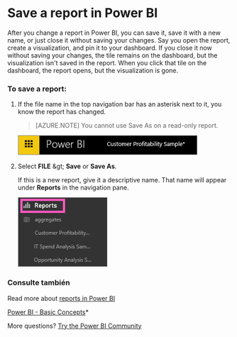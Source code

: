 <properties
   pageTitle="Save a report in Power BI"
   description="Save a report in Power BI"
   services="powerbi"
   documentationCenter=""
   authors="mihart"
   manager="mblythe"
   backup=""
   editor=""
   tags=""
   qualityFocus="no"
   qualityDate=""/>

<tags
   ms.service="powerbi"
   ms.devlang="NA"
   ms.topic="article"
   ms.tgt_pltfrm="NA"
   ms.workload="powerbi"
   ms.date="10/07/2016"
   ms.author="mihart"/>
# Save a report in Power BI

After you change a report in Power BI, you can save it, save it with a new name, or just close it without saving your changes. Say you open the report, create a visualization, and pin it to your dashboard. If you close it now without saving your changes, the tile remains on the dashboard, but the visualization isn't saved in the report. When you click that tile on the dashboard, the report opens, but the visualization is gone.

### To save a report:

1.  If the file name in the top navigation bar has an asterisk next to it, you know the report has changed.

    >[AZURE.NOTE] You cannot use Save As on a read-only report.

    ![](media/powerbi-service-save-a-report/savereport1.png)

2.  Select <bpt id="p1">**</bpt>FILE<ept id="p1">**</ept> <ph id="ph1">\&gt;</ph> <bpt id="p2">**</bpt>Save<ept id="p2">**</ept> or <bpt id="p3">**</bpt>Save As<ept id="p3">**</ept>.

    If this is a new report, give it a descriptive name.  That name will appear under <bpt id="p1">**</bpt>Reports<ept id="p1">**</ept> in the navigation pane.

    ![](media/powerbi-service-save-a-report/savereport3b.png)


### Consulte también

Read more about <bpt id="p1">[</bpt>reports in Power BI<ept id="p1">](powerbi-service-reports.md)</ept>

[Power BI - Basic Concepts](powerbi-service-basic-concepts.md)*

More questions? [Try the Power BI Community](http://community.powerbi.com/)
